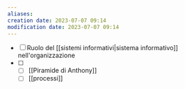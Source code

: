 ```yaml
---
aliases: 
creation date: 2023-07-07 09:14
modification date: 2023-07-07 09:14
---
```

- [ ] Ruolo del [[sistemi informativi|sistema informativo]] nell'organizzazione
- [ ]
	- [ ] [[Piramide di Anthony]]
	- [ ] [[processi]]